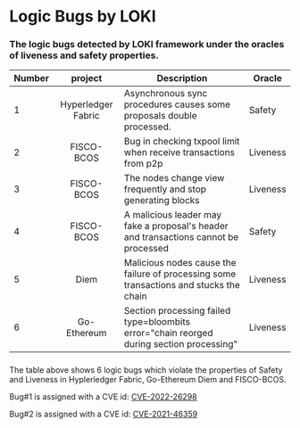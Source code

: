 # Logic Bugs by LOKI

### The logic bugs detected by LOKI framework under the oracles of liveness and safety properties.

| Number |      project       | Description                                                  | Oracle   |
| :----- | :----------------: | ------------------------------------------------------------ | -------- |
| 1      | Hyperledger Fabric | Asynchronous sync procedures causes some proposals double processed.  | Safety |
| 2      |     FISCO-BCOS     | Bug in checking txpool limit when receive transactions from p2p | Liveness |
| 3      |     FISCO-BCOS     | The nodes change view frequently and stop generating blocks  | Liveness |
| 4      |     FISCO-BCOS     | A malicious leader may fake a proposal's header and transactions cannot be processed | Safety |
| 5      |        Diem        | Malicious nodes cause the failure of processing some transactions and stucks the chain  | Liveness   |
| 6      |    Go-Ethereum     | Section processing failed type=bloombits error="chain reorged during section processing" | Liveness |

### 

The table above shows 6 logic bugs which violate the properties of Safety and Liveness in Hyplerledger Fabric, Go-Ethereum Diem and FISCO-BCOS.

Bug#1 is assigned with a CVE id: [CVE-2022-26298](https://cve.mitre.org/cgi-bin/cvename.cgi?name=2022-26298)

Bug#2 is assigned with a CVE id: [CVE-2021-46359](https://cve.mitre.org/cgi-bin/cvename.cgi?name=2021-46359)
